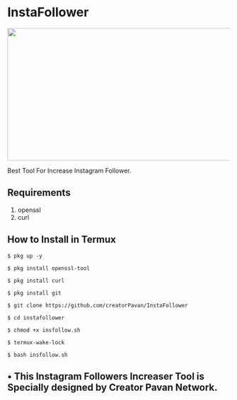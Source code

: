 # InstaFollower
<p align="center">
  <img src="https://telegra.ph/file/3c760a34eb4afc88385cf.jpg" width="4000" height="300">
</p>
Best Tool For Increase Instagram Follower.

## Requirements
1. openssl
2. curl

## How to Install in Termux

`$ pkg up -y`

`$ pkg install openssl-tool`

`$ pkg install curl`

`$ pkg install git`

`$ git clone https://github.com/creatorPavan/InstaFollower`

`$ cd instafollower`

`$ chmod +x insfollow.sh`

`$ termux-wake-lock`

`$ bash insfollow.sh`


## • This Instagram Followers Increaser Tool is Specially designed by Creator Pavan Network. 
